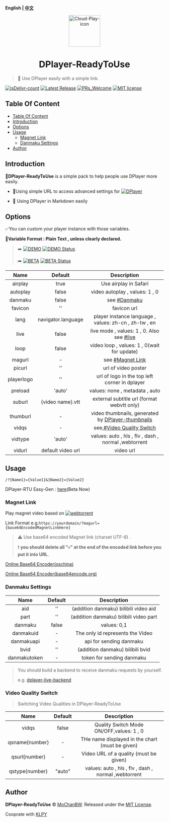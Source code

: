 <b>English | [中文](./README_zh.md)</b>

<p align="center">
<img src="https://cdn.jsdelivr.net/gh/MoChanBW/DPlayer-ReadyToUse@latest/assets/Cloud_Play_128px.png" alt="Cloud-Play-icon" width="100" >
</p>
<h1 align="center">DPlayer-ReadyToUse</h1>

> :dart: Use DPlayer easily with a simple link.

  [![jsDelivr-count](https://img.shields.io/jsdelivr/gh/hm/MoChanBW/DPlayer-ReadyToUse?color=%23e84d3d&logo=jsDelivr&style=flat-square&cacheSeconds=3600)](https://www.jsdelivr.com/package/gh/MoChanBW/DPlayer-ReadyToUse) [![Latest Release](https://img.shields.io/github/v/release/MoChanBW/DPlayer-ReadyToUse?include_prereleases&style=flat-square&logo=GitHub&cacheSeconds=3600)](https://github.com/MoChanBW/DPlayer-ReadyToUse/releases/) [![PRs_Welcome](https://img.shields.io/badge/PRs-welcome-brightgreen.svg?style=flat-square)](https://github.com/MoChanBW/DPlayer-ReadyToUse/commit/master/) [![MIT license](https://img.shields.io/github/license/MoChanBW/DPlayer-ReadyToUse?style=flat-square&cacheSeconds=36000)](https://github.com/MoChanBW/DPlayer-ReadyToUse/blob/master/LICENSE)

## Table Of Content

- [Table Of Content](#table-of-content)
- [Introduction](#introduction)
- [Options](#options)
- [Usage](#usage)
  - [Magnet Link](#magnet-link)
  - [Danmaku Settings](#danmaku-settings)
- [Author](#author)

## Introduction

:balloon:**DPlayer-ReadyToUse** is a simple pack to help people use DPlayer more easily.

- :rocket:Using simple URL to access advanced settings for [![DPlayer](https://img.shields.io/badge/GitHub-MoePlayer%2FDPlayer-FFAF00?logo=GitHub&style=flat-square&cacheSeconds=36000)](https://github.com/MoePlayer/DPlayer/)

- :beginner: Using DPlayer in Markdown easily
  
## Options

:white_check_mark:You can custom your player instance with those variables.

:pencil:**Variable Format : Plain Text , unless clearly declared.**

> :arrow_right: [![DEMO](https://img.shields.io/badge/DEMO%20on-Cloudflare%20Workers-f38020?logo=cloudflare&logoColor=f38020&style=flat-square&cacheSeconds=36000)](https://dplayer.mochanbw.cn/) [![DEMO Status](https://img.shields.io/uptimerobot/status/m784729343-649b372cd0c06203a3e597ca?label=DEMO%20status&logo=statuspage&logoColor=44CC11&style=flat-square)](https://stats.mochanbw.cn)
>
> :arrow_right: [![BETA](https://img.shields.io/badge/BETA%20RProxy%20by-Cf%20Workers-f38020?logo=cloudflare&logoColor=f38020&style=flat-square&cacheSeconds=36000)](https://dplayer.mochanbw.cn/beta/) [![BETA Status](https://img.shields.io/uptimerobot/status/m784624816-909fad502274ad089ac56ba8?label=BETA%20status&logo=statuspage&logoColor=44CC11&style=flat-square)](https://stats.mochanbw.cn)

|    Name    |      Default       |                                              Description                                              |
|:----------:|:------------------:|:-----------------------------------------------------------------------------------------------------:|
|  airplay   |        true        |                                         Use airplay in Safari                                         |
|  autoplay  |       false        |                                    video autoplay , values: 1 , 0                                     |
|  danmaku   |       false        |                                   see [#Danmaku](#Danmaku-Settings)                                   |
|  favicon   |         ''         |                                              favicon url                                              |
|    lang    | navigator.language |                         player instance language , values: zh-cn , zh-tw , en                         |
|    live    |       false        |          live mode , values: 1 , 0. Also see [#live](https://dplayer.js.org/guide.html#live)          |
|    loop    |       false        |                              video loop , values: 1 , 0(wait for update)                              |
|   magurl   |         -          |                                   see [#Magnet Link](#magnet-link)                                    |
|   picurl   |         ''         |                                          url of video poster                                          |
| playerlogo |         ''         |                             url of logo in the top left corner in dplayer                             |
|  preload   |       'auto'       |                                    values: none , metadata , auto                                     |
|   suburl   |  {video name}.vtt  |                              external subtitle url (format webvtt only)                               |
|  thumburl  |         -          | video thumbnails, generated by [DPlayer-thumbnails](https://github.com/MoePlayer/DPlayer-thumbnails/) |
|   vidqs    |         -          |                          see,[#Video Quality Switch](#Video-Quality-Switch)                           |
|  vidtype   |       'auto'       |                         values: auto , hls , flv , dash , normal ,webtorrent                          |
|   vidurl   | default video url  |                                               video url                                               |

## Usage

`/?{Name1}={Value1}&{Name2}={Value2}`

DPlayer-RTU Easy-Gen : [here](https://dplayer.mochanbw.cn/generator/)(Beta Now)

### Magnet Link

Play magnet video based on [![webtorrent](https://img.shields.io/badge/GitHub-webtorrent%2Fwebtorrent-35B44F?logo=GitHub&style=flat-square&cacheSeconds=36000)](https://github.com/webtorrent/webtorrent)

Link Format e.g.`https://yourdomain/?magurl={base64EncodedMagnetLinkHere}`

> :warning: Use base64 encoded Magnet link (charset UTF-8) .
>
> :heavy_exclamation_mark: **you should delete all "`=`" at the end of the encoded link before you put it into URL**.

[Online Base64 Encoder(oschina)](https://tool.oschina.net/encrypt?type=3)

[Online Base64 Encoder(base64encode.org)](https://www.base64encode.org/)

### Danmaku Settings

|     Name     | Default |              Description               |
|:------------:|:-------:|:--------------------------------------:|
|     aid      |   ''    | (addition danmaku) bilibili video aid  |
|     part     |   ''    | (addition danmaku) bilibili video part |
|   danmaku    |  false  |              values: 0,1               |
|  danmakuid   |    -    |    The only id represents the Video    |
|  danmakuapi  |    -    |        api for sending danmaku         |
|     bvid     |   ''    |    (addition danmaku) bilibili bvid    |
| danmakutoken |    -    |       token for sending danmaku        |

> You should build a backend to receive danmaku requests by yourself.
>
> e.g. [dplayer-live-backend](https://github.com/Izumi-kun/dplayer-live-backend)

### Video Quality Switch

> Switching Video Qualities in DPlayer-ReadyToUse

|      Name      | Default |                     Description                      |
|:--------------:|:-------:|:----------------------------------------------------:|
|     vidqs      |  false  |       Quality Switch Mode ON/OFF,values: 1 , 0       |
| qsname{number} |    -    |   THe name displayed in the chart (must be given)    |
| qsurl{number}  |    -    |        Video URL of a quality (must be given)        |
| qstype{number} | "auto"  | values: auto , hls , flv , dash , normal ,webtorrent |



## Author

**DPlayer-ReadyToUse** © [MoChanBW](https://github.com/MoChanBW/). Released under the [MIT License](./LICENSE).

Cooprate with [KLPY](https://github.com/KLPY-shuai/)

